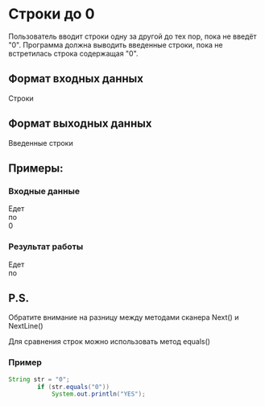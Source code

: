 # Строки до 0
Пользователь вводит строки одну за другой до тех 
пор, пока не введёт "0". 
Программа должна выводить введенные строки, 
пока не встретилась строка содержащая "0".

## Формат входных данных
Строки
## Формат выходных данных
Введенные строки

## Примеры:
### Входные данные
Едет  
по  
0  
### Результат работы
Едет  
по

## P.S.
Обратите внимание на разницу между методами сканера
Next() и NextLine()

Для сравнения строк можно использовать метод equals()
### Пример 

```java 
String str = "0";
        if (str.equals("0"))
            System.out.println("YES");
```
